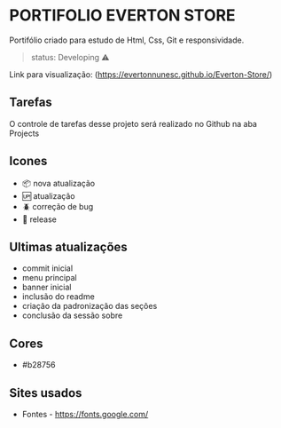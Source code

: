 # PORTIFOLIO EVERTON STORE

Portifólio criado para estudo de Html, Css, Git e responsividade.

> status: Developing ⚠️

Link para visualização:
(https://evertonnunesc.github.io/Everton-Store/)

## Tarefas

O controle de tarefas desse projeto será realizado no Github na aba Projects

## Icones

- :package: nova atualização
- :up: atualização
- :beetle: correção de bug
- :checkered_flag: release

## Ultimas atualizações

* commit inicial
* menu principal
* banner inicial
* inclusão do readme
* criação da padronização das seções
* conclusão da sessão sobre

## Cores

+ #b28756

## Sites usados

* Fontes - https://fonts.google.com/
